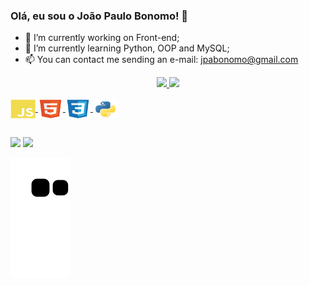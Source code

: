 ### Olá, eu sou o João Paulo Bonomo! 👋

- 🔭 I’m currently working on Front-end;
- 🌱 I’m currently learning Python, OOP and MySQL;
- 📫 You can contact me sending an e-mail: jpabonomo@gmail.com

<div align="center">
  <a href="https://github.com/BonomoJoaoPaulo">
  <img height="160em" src="https://github-readme-stats.vercel.app/api?username=BonomoJoaoPaulo&show_icons=true&theme=dark&include_all_commits=true&count_private=true"/>
  <img height="160em" src="https://github-readme-stats.vercel.app/api/top-langs/?username=BonomoJoaoPaulo&layout=compact&langs_count=7&theme=dark"/>
</div>
  
 <div style="display: inline_block"><br>
  <img align="center" alt="Bonomo-Js" height="30" width="40" src="https://raw.githubusercontent.com/devicons/devicon/master/icons/javascript/javascript-plain.svg">
  <img align="center" alt="Rafa-HTML" height="30" width="40" src="https://raw.githubusercontent.com/devicons/devicon/master/icons/html5/html5-original.svg">
  <img align="center" alt="Bonomo-CSS" height="30" width="40" src="https://raw.githubusercontent.com/devicons/devicon/master/icons/css3/css3-original.svg">
  <img align="center" alt="Bonomo-Python" height="30" width="40" src="https://raw.githubusercontent.com/devicons/devicon/master/icons/python/python-original.svg">
</div>
  
  ##
  
<div> 
  <a href = "mailto:jpabonomo@gmail.com"><img src="https://img.shields.io/badge/Gmail-D14836?style=for-the-badge&logo=gmail&logoColor=white" target="_blank"></a>
  <a href="https://www.linkedin.com/in/jo%C3%A3o-paulo-bonomo-0421b7224/" target="_blank"><img src="https://img.shields.io/badge/-LinkedIn-%230077B5?style=for-the-badge&logo=linkedin&logoColor=white" target="_blank"></a> 
 
  ![Snake animation](https://github.com/BonomoJoaoPaulo/BonomoJoaoPaulo/blob/output/github-contribution-grid-snake.svg)
 
</div>
